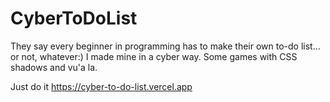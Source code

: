 # CyberToDoList
They say every beginner in programming has to make their own to-do list… or not, whatever:)
I made mine in a cyber way.
Some games with CSS shadows and vu'a la.

Just do it
https://cyber-to-do-list.vercel.app


